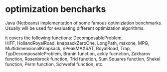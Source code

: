 # optimization bencharks
Java (Netbeans) implementation of some famous optimiziation benchmarks.
Usually will be used for evaluating different optimization algorithms.

it covers the following functions:
DecomposableProblem,        
HIFF,                       HollandRoyalRoad,
knapsackZeroOne,            LongPath,
maxone,                     MPG,
MultidimensionalKnapsack,   nPeakMAXSAT,
RoyalRoad,                  Trap,
TypDecomposableProblem,     Branin function, 
ackly fucnction,            Zakharov function,
Rosenbrock function,           Trid function,
Sum Squares function,          Shekel function,
Perm function,                 Schwefel function, etc.


